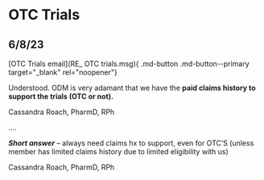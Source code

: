 # OTC Trials

## 6/8/23 

[OTC Trials email](RE_ OTC trials.msg){ .md-button .md-button--primary target="_blank" rel="noopener"}

Understood. ODM is very adamant that we have the **paid claims history to support the trials (OTC or not).** 

Cassandra Roach, PharmD, RPh

....

***Short answer*** – always need claims hx to support, even for OTC’S (unless member has limited claims history due to limited eligibility with us)

Cassandra Roach, PharmD, RPh
